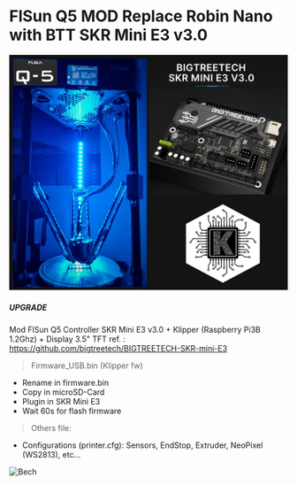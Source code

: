 # FlSun Q5 MOD Replace Robin Nano with BTT  SKR Mini E3 v3.0 




![Logo](logoE3.jpg)

##### UPGRADE #####
Mod FlSun Q5 Controller SKR Mini E3 v3.0 + Klipper (Raspberry Pi3B 1.2Ghz) + Display 3.5" TFT
ref. : https://github.com/bigtreetech/BIGTREETECH-SKR-mini-E3

> Firmware_USB.bin (Klipper fw)
  - Rename in firmware.bin 
  - Copy in microSD-Card
  - Plugin in SKR Mini E3
  - Wait 60s for flash firmware
> Others file:
  - Configurations (printer.cfg): Sensors, EndStop, Extruder, NeoPixel (WS2813), etc...



![Bech](bech.jpeg)
